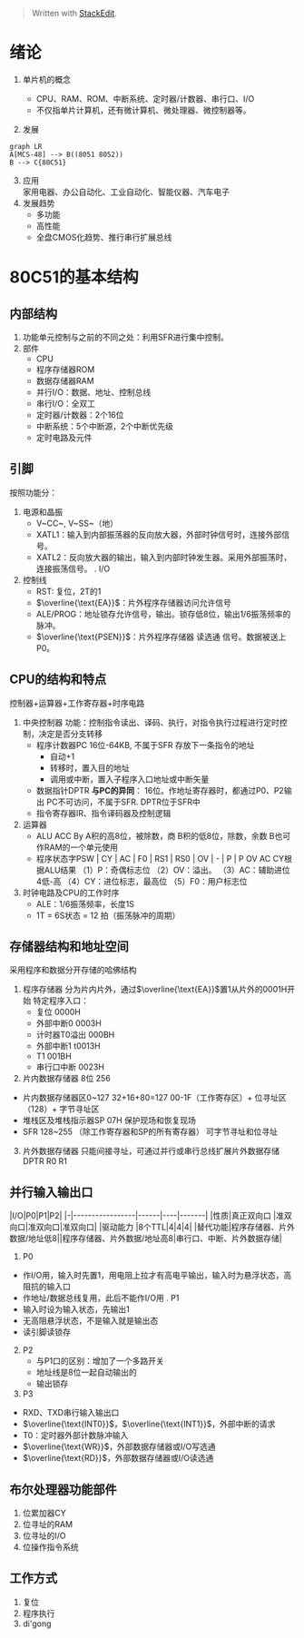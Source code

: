 


> Written with [StackEdit](https://stackedit.io/).  
# 绪论  
1.  单片机的概念    
    -   CPU、RAM、ROM、中断系统、定时器/计数器、串行口、I/O        
    -   不仅指单片计算机，还有微计算机、微处理器、微控制器等。
        
2.  发展  
```mermaid
graph LR
A[MCS-48] --> B((8051 8052))
B --> C{80C51}
```  
3. 应用  
家用电器、办公自动化、工业自动化、智能仪器、汽车电子
4. 发展趋势
	-  多功能
	-  高性能
	-  全盘CMOS化趋势、推行串行扩展总线
# 80C51的基本结构
## 内部结构
1. 功能单元控制与之前的不同之处：利用SFR进行集中控制。
2. 部件
	- CPU
	- 程序存储器ROM
	- 数据存储器RAM
	- 并行I/O：数据、地址、控制总线
	- 串行I/O：全双工
	- 定时器/计数器：2个16位
	- 中断系统：5个中断源，2个中断优先级
	- 定时电路及元件
## 引脚
按照功能分：
1. 电源和晶振
	- V~CC~, V~SS~（地）
	- XATL1：输入到内部振荡器的反向放大器，外部时钟信号时，连接外部信号。
	- XATL2：反向放大器的输出，输入到内部时钟发生器。采用外部振荡时，连接振荡信号。
.  I/O
3. 控制线
	- RST: 复位，2T的1
	- $\overline{\text{EA}}$：片外程序存储器访问允许信号
	- ALE/PROG：地址锁存允许信号，输出。锁存低8位，输出1/6振荡频率的脉冲。
	- $\overline{\text{PSEN}}$：片外程序存储器 读选通 信号。数据被送上P0。
## CPU的结构和特点
控制器+运算器+工作寄存器+时序电路
1. 中央控制器
功能：控制指令读出、译码、执行，对指令执行过程进行定时控制，决定是否分支转移
	- 程序计数器PC
	16位-64KB, 不属于SFR
	存放下一条指令的地址
		- 自动+1
		- 转移时，置入目的地址
		- 调用或中断，置入子程序入口地址或中断矢量
	- 数据指针DPTR
**与PC的异同**：
16位。作地址寄存器时，都通过P0、P2输出
PC不可访问，不属于SFR. DPTR位于SFR中
	- 指令寄存器IR、指令译码器及控制逻辑
2. 运算器
	- ALU ACC By
	A积的高8位，被除数，商
	B积的低8位，除数，余数
	B也可作RAM的一个单元使用
	- 程序状态字PSW
	| CY | AC | F0 | RS1 | RS0 | OV | - | P |
	P OV AC CY根据ALU结果
	（1）P：奇偶标志位
	（2）OV：溢出。
	（3）AC：辅助进位 4低-高
    （4）CY：进位标志，最高位
    （5）F0：用户标志位
3. 时钟电路及CPU的工作时序
	- ALE：1/6振荡频率，长度1S
	- 1T = 6S状态 = 12 拍（振荡脉冲的周期）
## 存储器结构和地址空间
采用程序和数据分开存储的哈佛结构
1. 程序存储器
分为片内片外，通过$\overline{\text{EA}}$置1从片外的0001H开始
特定程序入口：
	- 复位 0000H
	- 外部中断0 0003H
	- 计时器T0溢出 000BH
	- 外部中断1 t0013H
	- T1 001BH
	- 串行口中断 0023H
2. 片内数据存储器
8位 256
- 片内数据存储器区0~127
32+16+80=127
00-1F（工作寄存区）+ 位寻址区（128）+ 字节寻址区
-  堆栈区及堆栈指示器SP
07H 保护现场和恢复现场
- SFR 128~255
（除工作寄存器和SP的所有寄存器）
可字节寻址和位寻址
3. 片外数据存储器
只能间接寻址，可通过并行或串行总线扩展片外数据存储
DPTR R0 R1
## 并行输入输出口
|I/O|P0|P1|P2|
|-|-----------------|------|----|-------|
|性质|真正双向口 |准双向口|准双向口|准双向口|
|驱动能力          |8个TTL|4|4|4|
|替代功能|程序存储器、片外数据/地址低8||程序存储器、片外数据/地址高8|串行口、中断、片外数据存储|
1. P0
- 作I/O用，输入时先置1，用电阻上拉才有高电平输出，输入时为悬浮状态，高阻抗的输入口
- 作地址/数据总线复用，此后不能作I/O用
. P1
- 输入时设为输入状态，先输出1
- 无高阻悬浮状态，不是输入就是输出态
- 读引脚读锁存
2. P2
	- 与P1口的区别：增加了一个多路开关
	- 地址线是8位一起自动输出的
	- 输出锁存
4. P3
 -   RXD、TXD串行输入输出口
 - $\overline{\text{INT0}}$，\$\overline{\text{INT1}}$，外部中断的请求
 - T0：定时器外部计数脉冲输入
 - $\overline{\text{WR}}$，外部数据存储器或I/O写选通 
 - $\overline{\text{RD}}$，外部数据存储器或I/O读选通 
## 布尔处理器功能部件
 1. 位累加器CY
 2. 位寻址的RAM
 3. 位寻址的I/O
 4. 位操作指令系统
## 工作方式
 1.  复位
 2.  程序执行
 3.  di'gong
<!--stackedit_data:
eyJoaXN0b3J5IjpbLTEwNzM2MzMzNDksMTMzODYzMzQ4MCwxNj
c1MTQ5Njc2LDYyNTk4NTY5OCwtNzYxNTY3OTk0LDE3MDYzNjUy
MywtNjcyMjE1NDQzLC0xMzg3OTIzMzU3LC0xMjcwNzE3MzE4LC
0xMjE5MjE0NzQxLDExMzIwMzc3NDYsMjYzOTYwMjIwLC0xMDM5
MTU1MzQ4LDEyOTkwMzMzMDEsMTM1Nzg3NTQwOSwtMTQwMTY5OT
U3Myw2Mjk2ODA0OCwtMTQwMzE0Njg3LC03NTEzMjk4MTYsLTEz
NjQ3NjIzMDZdfQ==
-->